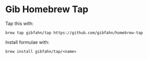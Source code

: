 # Gib Homebrew Tap

Tap this with:

```shell
brew tap gibfahn/tap https://github.com/gibfahn/homebrew-tap
```

Install formulae with:

```shell
brew install gibfahn/tap/<name>
```
